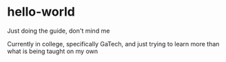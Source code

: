 # hello-world
Just doing the guide, don't mind me

Currently in college, specifically GaTech, and just trying
to learn more than what is being taught on my own
